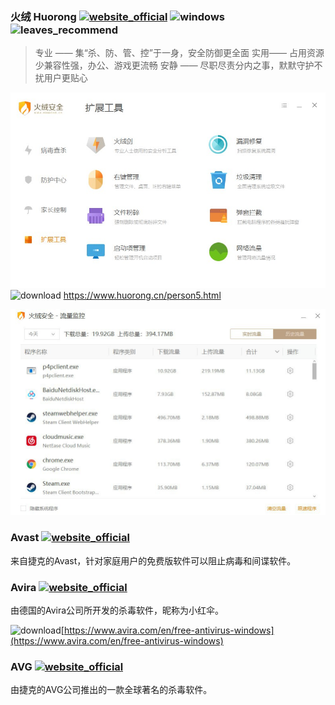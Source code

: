 ### 火绒 Huorong [![website_official](https://gitbook07.oss-cn-hangzhou.aliyuncs.com/website_official.svg)](https://www.huorong.cn/) ![windows](https://gitbook07.oss-cn-hangzhou.aliyuncs.com/windows.svg) ![leaves_recommend](https://gitbook07.oss-cn-hangzhou.aliyuncs.com/leaves_rec.svg)

> 专业 —— 集“杀、防、管、控”于一身，安全防御更全面
实用—— 占用资源少兼容性强，办公、游戏更流畅
安静 —— 尽职尽责分内之事，默默守护不扰用户更贴心

![火绒](../../.gitbook/assets/z-system-secruity-virus-huorong.jpg)
![download](https://gitbook07.oss-cn-hangzhou.aliyuncs.com/download.svg) https://www.huorong.cn/person5.html

![火绒2](../../.gitbook/assets/z-system-secruity-virus-huorong2.jpg)

### Avast [![website_official](https://gitbook07.oss-cn-hangzhou.aliyuncs.com/website_official.svg)](http://www.avast.com)

来自捷克的Avast，针对家庭用户的免费版软件可以阻止病毒和间谍软件。

### Avira [![website_official](https://gitbook07.oss-cn-hangzhou.aliyuncs.com/website_official.svg)](https://www.avira.com)

由德国的Avira公司所开发的杀毒软件，昵称为小红伞。

![download](https://gitbook07.oss-cn-hangzhou.aliyuncs.com/download.svg)[https://www.avira.com/en/free-antivirus-windows](https://www.avira.com/en/free-antivirus-windows)

### AVG [![website_official](https://gitbook07.oss-cn-hangzhou.aliyuncs.com/website_official.svg)](https://www.avg.com/)

由捷克的AVG公司推出的一款全球著名的杀毒软件。
